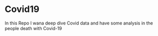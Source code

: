 # Covid19

In this Repo I wana deep dive Covid data and have some analysis in the people death with Covid-19
